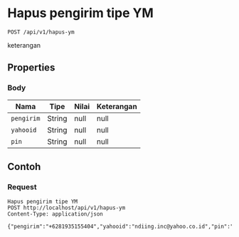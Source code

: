 # Hapus pengirim tipe YM
```http
POST /api/v1/hapus-ym
```
keterangan
## Properties
### Body
Nama | Tipe | Nilai | Keterangan
--- | --- | --- | ---
<code>pengirim</code> | String | null | null
<code>yahooid</code> | String | null | null
<code>pin</code> | String | null | null
## Contoh
### Request
```http
Hapus pengirim tipe YM
POST http://localhost/api/v1/hapus-ym
Content-Type: application/json

{"pengirim":"+6281935155404","yahooid":"ndiing.inc@yahoo.co.id","pin":"1234"}
```
